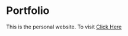 # Portfolio

This is the personal website. To visit [Click Here](https://utkarsh0702.github.io/index.html)
